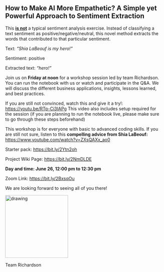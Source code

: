 ## How to Make AI More Empathetic? A Simple yet Powerful Approach to Sentiment Extraction
              
This **<ins>is not</ins>** a typical sentiment analysis exercise. Instead of classifying a text sentiment as positive/negative/neutral, this novel method extracts the words that contributed to that particular sentiment. 

Text: *“Shia LaBeouf is my hero!”*

Sentiment: positive

Extracted text: *“hero!”*

              
Join us on **Friday at noon** for a workshop session led by team Richardson. You can run the notebook with us or watch and participate in the Q&A. We will discuss the different business applications, insights, lessons learned, and best practices.

If you are still not convinced, watch this and give it a try!: https://youtu.be/RTp-Ci3IAPg This video also includes setup required for the session (if you are planning to run the notebook live, please make sure to go through these steps beforehand) 

This workshop is for everyone with basic to advanced coding skills. If you are still not sure, listen to this **compelling advice from Shia LaBeouf:** https://www.youtube.com/watch?v=ZXsQAXx_ao0

Starter pack: https://bit.ly/2Ytn2oh

Project Wiki Page: https://bit.ly/2NmDLDE


**Day and time: June 26, 12:00 pm to 12:30 pm**

Zoom Link: https://bit.ly/2BxsqOu

              
We are looking forward to seeing all of you there!

<img src="https://media.giphy.com/media/DYH297XiCS2Ck/giphy.gif" alt="drawing" width="200"/>

Team Richardson




